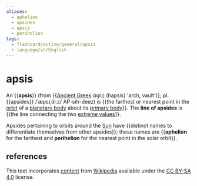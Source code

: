 ```yaml
---
aliases:
  - aphelion
  - apsides
  - apsis
  - perihelion
tags:
  - flashcard/active/general/apsis
  - language/in/English
---
```


# apsis

An {{__apsis__}} (from {{[Ancient Greek](Ancient%20Greek.md) ἁψίς (hapsís) 'arch, vault'}}; pl. {{apsides}} /ˈæpsɪˌdiːz/ AP-sih-deez) is {{the farthest or nearest point in the [orbit](orbit.md) of a [planetary body](planetary-mass%20object.md) about its [primary body](primary%20body.md)}}. The __line of apsides__ is {{the line connecting the two [extreme values](maximum%20and%20minimum.md)}}. <!--SR:!2024-09-28,56,310!2025-05-18,235,330!2024-10-06,64,310!2025-02-26,157,310!2024-10-04,61,310-->

Apsides pertaining to orbits around the [Sun](Sun.md) have {{distinct names to differentiate themselves from other apsides}}; these names are {{__aphelion__ for the farthest and __perihelion__ for the nearest point in the solar orbit}}. <!--SR:!2024-12-14,103,290!2024-10-23,62,250-->

## references

This text incorporates [content](https://en.wikipedia.org/wiki/apsis) from [Wikipedia](Wikipedia.md) available under the [CC BY-SA 4.0](https://creativecommons.org/licenses/by-sa/4.0/) license.
